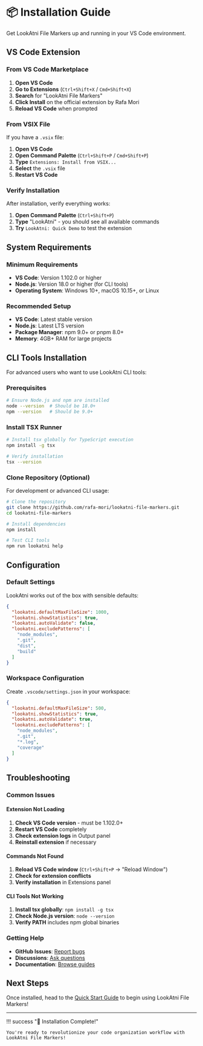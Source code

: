 # 📦 Installation Guide

Get LookAtni File Markers up and running in your VS Code environment.

## VS Code Extension

### From VS Code Marketplace

1. **Open VS Code**
2. **Go to Extensions** (`Ctrl+Shift+X` / `Cmd+Shift+X`)
3. **Search** for "LookAtni File Markers"
4. **Click Install** on the official extension by Rafa Mori
5. **Reload VS Code** when prompted

### From VSIX File

If you have a `.vsix` file:

1. **Open VS Code**
2. **Open Command Palette** (`Ctrl+Shift+P` / `Cmd+Shift+P`)
3. **Type** `Extensions: Install from VSIX...`
4. **Select** the `.vsix` file
5. **Restart VS Code**

### Verify Installation

After installation, verify everything works:

1. **Open Command Palette** (`Ctrl+Shift+P`)
2. **Type** "LookAtni" - you should see all available commands
3. **Try** `LookAtni: Quick Demo` to test the extension

## System Requirements

### Minimum Requirements

- **VS Code**: Version 1.102.0 or higher
- **Node.js**: Version 18.0 or higher (for CLI tools)
- **Operating System**: Windows 10+, macOS 10.15+, or Linux

### Recommended Setup

- **VS Code**: Latest stable version
- **Node.js**: Latest LTS version
- **Package Manager**: npm 9.0+ or pnpm 8.0+
- **Memory**: 4GB+ RAM for large projects

## CLI Tools Installation

For advanced users who want to use LookAtni CLI tools:

### Prerequisites

```bash
# Ensure Node.js and npm are installed
node --version  # Should be 18.0+
npm --version   # Should be 9.0+
```

### Install TSX Runner

```bash
# Install tsx globally for TypeScript execution
npm install -g tsx

# Verify installation
tsx --version
```

### Clone Repository (Optional)

For development or advanced CLI usage:

```bash
# Clone the repository
git clone https://github.com/rafa-mori/lookatni-file-markers.git
cd lookatni-file-markers

# Install dependencies
npm install

# Test CLI tools
npm run lookatni help
```

## Configuration

### Default Settings

LookAtni works out of the box with sensible defaults:

```json
{
  "lookatni.defaultMaxFileSize": 1000,
  "lookatni.showStatistics": true,
  "lookatni.autoValidate": false,
  "lookatni.excludePatterns": [
    "node_modules",
    ".git",
    "dist",
    "build"
  ]
}
```

### Workspace Configuration

Create `.vscode/settings.json` in your workspace:

```json
{
  "lookatni.defaultMaxFileSize": 500,
  "lookatni.showStatistics": true,
  "lookatni.autoValidate": true,
  "lookatni.excludePatterns": [
    "node_modules",
    ".git",
    "*.log",
    "coverage"
  ]
}
```

## Troubleshooting

### Common Issues

#### Extension Not Loading

1. **Check VS Code version** - must be 1.102.0+
2. **Restart VS Code** completely
3. **Check extension logs** in Output panel
4. **Reinstall extension** if necessary

#### Commands Not Found

1. **Reload VS Code window** (`Ctrl+Shift+P` → "Reload Window")
2. **Check for extension conflicts**
3. **Verify installation** in Extensions panel

#### CLI Tools Not Working

1. **Install tsx globally**: `npm install -g tsx`
2. **Check Node.js version**: `node --version`
3. **Verify PATH** includes npm global binaries

### Getting Help

- **GitHub Issues**: [Report bugs](https://github.com/rafa-mori/lookatni-file-markers/issues)
- **Discussions**: [Ask questions](https://github.com/rafa-mori/lookatni-file-markers/discussions)
- **Documentation**: [Browse guides](../guide/commands.md)

## Next Steps

Once installed, head to the [Quick Start Guide](quick-start.md) to begin using LookAtni File Markers!

---

!!! success "🎉 Installation Complete!"
    
    You're ready to revolutionize your code organization workflow with LookAtni File Markers!
